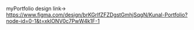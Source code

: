 myPortfolio
design link-> https://www.figma.com/design/brKGrlfZFZDgstGmhjSqgN/Kunal-Portfolio?node-id=0-1&t=xklONV0c7PwW4k1F-1
